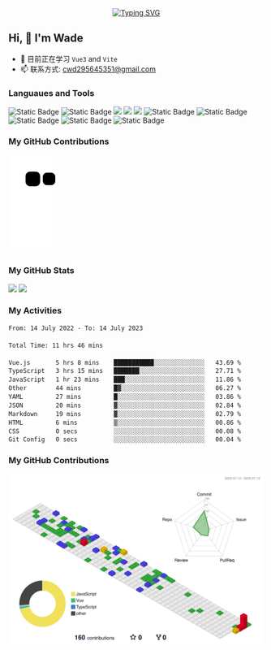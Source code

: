 <div align="center">
  <a href="https://blog.sunguoqi.com/">
    <img src="https://readme-typing-svg.demolab.com?font=Fira+Code&pause=1000&color=024EF7&width=435&lines=热爱可抵岁月漫长！;让正确的事情持续发生！&center=true&size=27" alt="Typing SVG" />
  </a>
</div>

## Hi, 👋 I'm Wade

- 🌱 目前正在学习 `Vue3` and `Vite`
- 📫 联系方式: cwd295645351@gmail.com

### Languaues and Tools

<span > 
  <img alt="Static Badge" src="https://img.shields.io/badge/Vue-%2342b883?style=flat-square&logo=Vue&logoColor=%23fff"> 
  <img alt="Static Badge" src="https://img.shields.io/badge/TypeScript-%230072b3?style=flat-square&logo=TypeScript&logoColor=%23fff"> 
  <img src="https://img.shields.io/badge/-JavaScript-F7DF1E?style=flat-square&logo=javascript&logoColor=white" /> 
  <img src="https://img.shields.io/badge/-HTML5-E34F26?style=flat-square&logo=html5&logoColor=white" /> 
  <img src="https://img.shields.io/badge/-CSS3-1572B6?style=flat-square&logo=css3" /> 
  <img alt="Static Badge" src="https://img.shields.io/badge/Webpack-%230072b3?style=flat-square&logo=webpack&logoColor=%23fff"> 
  <img alt="Static Badge" src="https://img.shields.io/badge/Vite-%239a60fe?style=flat-square&logo=vite&logoColor=%23fff"> 
  <img alt="Static Badge" src="https://img.shields.io/badge/Sass-%23c66394?style=flat-square&logo=Sass&logoColor=%23fff"> 
  <img alt="Static Badge" src="https://img.shields.io/badge/Visual_Studio_Code-007ACC?style=flat-square&logo=Visual-Studio-Code&logoColor=white"> 
  <img alt="Static Badge" src="https://img.shields.io/badge/Git-F05032?style=flat-square&logo=Git&logoColor=white">  
</span>

### My GitHub Contributions

![](https://raw.githubusercontent.com/Cwd295645351/Cwd295645351/main/assets/github-contribution-grid-snake.svg)

### My GitHub Stats

<div align="left">
  <img src="https://github-readme-stats.vercel.app/api?username=Cwd295645351&show_icons=true" /> 
  <img src="https://github-readme-stats.vercel.app/api/top-langs/?username=Cwd295645351&layout=compact&langs_count=6&text_color=000&icon_color=fff&theme=graywhite" />
</div>

### My Activities

<!--START_SECTION:waka-->

```txt
From: 14 July 2022 - To: 14 July 2023

Total Time: 11 hrs 46 mins

Vue.js       5 hrs 8 mins    ███████████░░░░░░░░░░░░░░   43.69 %
TypeScript   3 hrs 15 mins   ███████░░░░░░░░░░░░░░░░░░   27.71 %
JavaScript   1 hr 23 mins    ███░░░░░░░░░░░░░░░░░░░░░░   11.86 %
Other        44 mins         █▓░░░░░░░░░░░░░░░░░░░░░░░   06.27 %
YAML         27 mins         █░░░░░░░░░░░░░░░░░░░░░░░░   03.86 %
JSON         20 mins         ▓░░░░░░░░░░░░░░░░░░░░░░░░   02.84 %
Markdown     19 mins         ▓░░░░░░░░░░░░░░░░░░░░░░░░   02.79 %
HTML         6 mins          ▒░░░░░░░░░░░░░░░░░░░░░░░░   00.86 %
CSS          0 secs          ░░░░░░░░░░░░░░░░░░░░░░░░░   00.08 %
Git Config   0 secs          ░░░░░░░░░░░░░░░░░░░░░░░░░   00.04 %
```

<!--END_SECTION:waka-->

### My GitHub Contributions

![](./profile-3d-contrib/profile-gitblock.svg)
